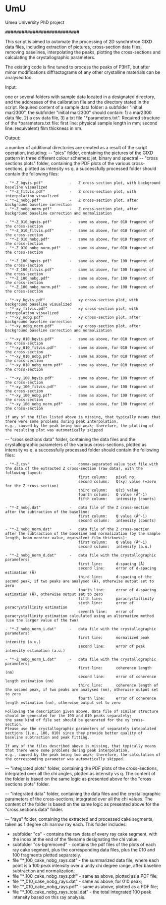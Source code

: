 # UmU
Umea University PhD project

###########################

This script is aimed to automate the processing of 2D synchrotron GIXD data files, including extraction of pictures, cross-section data files, removing baselines, interpolating the peaks,
plotting the cross-sections and calculating the crystallographic parameters.

The existing code is fine tuned to process the peaks of P3HT, but after minor modifications diffractograms of any other crystalline materials can be analysed too.



Input:

one or several folders with sample data located in a designated directory, and the addresses of the calibration file and the directory stated in the script.
Required content of a sample data folder: a subfolder "initial mar2300",
the subfolder "initial mar2300" should contain: 1) a mar2300 data file, 2) a csv data file, 3) a txt file "*parameters.txt".
Required structure of the *parameters.txt file: first line: physical sample length in mm; second line: (equivalent) film thickness in nm.



Output:

a number of additional directories are created as a result of the script operation, including:
-- "pics" folder, containing the pictures of the GIXD pattern in three different colour schemes: jet, binary and spectral
-- "cross sections plots" folder, containing the PDF plots of the various cross-sections, plotted as intensity vs q.
    a successfully processed folder should contain the following files: 

    - "*-Z_bgvis.pdf"            -   Z cross-section plot, with background baseline visualized
    - "*-Z_fitvis.pdf"           -   Z cross-section plot, with interpolation visualized
    - "*-Z_nobg.pdf"             -   Z cross-section plot, after background baseline correction
    - "*-Z_nobg_norm.pdf"        -   Z cross-section plot, after background baseline correction and normalization

    - "*-Z_010_bgvis.pdf"        -   same as above, for 010 fragment of the cross-section
    - "*-Z_010_fitvis.pdf"       -   same as above, for 010 fragment of the cross-section
    - "*-Z_010_nobg.pdf"         -   same as above, for 010 fragment of the cross-section
    - "*-Z_010_nobg_norm.pdf"    -   same as above, for 010 fragment of the cross-section

    - "*-Z_100_bgvis.pdf"        -   same as above, for 100 fragment of the cross-section
    - "*-Z_100_fitvis.pdf"       -   same as above, for 100 fragment of the cross-section
    - "*-Z_100_nobg.pdf"         -   same as above, for 100 fragment of the cross-section
    - "*-Z_100_nobg_norm.pdf"    -   same as above, for 100 fragment of the cross-section

    - "*-xy_bgvis.pdf"           -   xy cross-section plot, with background baseline visualized
    - "*-xy_fitvis.pdf"          -   xy cross-section plot, with interpolation visualized
    - "*-xy_nobg.pdf"            -   xy cross-section plot, after background baseline correction
    - "*-xy_nobg_norm.pdf"       -   xy cross-section plot, after background baseline correction and normalization

    - "*-xy_010_bgvis.pdf"       -   same as above, for 010 fragment of the cross-section
    - "*-xy_010_fitvis.pdf"      -   same as above, for 010 fragment of the cross-section
    - "*-xy_010_nobg.pdf"        -   same as above, for 010 fragment of the cross-section
    - "*-xy_010_nobg_norm.pdf"   -   same as above, for 010 fragment of the cross-section

    - "*-xy_100_bgvis.pdf"       -   same as above, for 100 fragment of the cross-section
    - "*-xy_100_fitvis.pdf"      -   same as above, for 100 fragment of the cross-section
    - "*-xy_100_nobg.pdf"        -   same as above, for 100 fragment of the cross-section
    - "*-xy_100_nobg_norm.pdf"   -   same as above, for 100 fragment of the cross-section

    if any of the files listed above is missing, that typically means that there were some problems during peak interpolation, 
    e.g., caused by the peak being too weak; therefore, the plotting of the resulting plot was automatically skipped

-- "cross sections data" folder, containing the data files and the crystallographic parameters of the various cross-sections, plotted as intensity vs q.
    a successfully processed folder should contain the following files: 

    - "*-Z.csv"                  -   comma-separated value text file with the data of the extracted Z cross-section (raw data), with the following layout:
                                     first column:    pixel no.
                                     second column:   Q(xy) value (=zero for the Z cross-section)
                                     third column:    Q(z) value
                                     fourth column:   Q value (Å^-1)
                                     fifth column:    intensity (counts)

    - "*-Z_nobg.dat"             -   data file of the Z cross-section after the subtraction of the baseline:
                                     first column:    Q value (Å^-1)
                                     second column:   intensity (counts)

    - "*-Z_nobg_norm.dat"        -   data file of the Z cross-section after the subtraction of the baseline and normalization (by the sample length, beam monitor value, equivalent film thickness):
                                     first column:    Q value (Å^-1)
                                     second column:   intensity (a.u.)

    - "*-Z_nobg_norm_d.dat"      -   data file with the crystallographic parameters:
                                     first line:      d-spacing (Å)
                                     second line:     error of d-spacing estimation (Å)
                                     third line:      d-spacing of the second peak, if two peaks are analysed (Å), otherwise output set to zero
                                     fourth line:     error of d-spacing estimation (Å), otherwise output set to zero
                                     fifth line:      paracrystallinity
                                     sixth line:      error of paracrystallinity estimation
                                     seventh line:    error of paracrystallinity estimation calculated using an alternative method (use the larger value of the two)

    - "*-Z_nobg_norm_i.dat"      -   data file with the crystallographic parameters:
                                     first line:      normalized peak intensity (a.u.)
                                     second line:     error of peak intensity estimation (a.u.)

    - "*-Z_nobg_norm_L.dat"      -   data file with the crystallographic parameters:
                                     first line:      coherence length (nm)
                                     second line:     error of coherence length estimation (nm)
                                     third line:      coherence length of the second peak, if two peaks are analysed (nm), otherwise output set to zero
                                     fourth line:     error of coherence length estimation (nm), otherwise output set to zero

    Following the description given above, data file of similar structure should be generated for the 100 and 010 peaks separately;
    the same kind of file set should be generated for the xy cross-section.
    Please use the crystallographic parameters of separately intepolated sections (i.e., 100, 010) since they provide better quality of baseline subtraction and peak fitting.

    If any of the files described above is missing, that typically means that there were some problems during peak interpolation, 
    e.g., caused by the peak being too weak; therefore, the calculation of the corresponding parameter was automatically skipped.

-- "integrated plots" folder, containing the PDF plots of the cross-sections, integrated over all the chi angles, plotted as intensity vs q.
    The content of the folder is based on the same logic as presented above for the "cross sections plots" folder. 

-- "integrated data" folder, containing the data files and the crystallographic parameters of the cross-sections, integrated over all the chi values.
    The content of the folder is based on the same logic as presented above for the "cross sections data" folder. 

-- "rays" folder, containing the extracted and processed cake segments, taken as 1 degree chi narrow ray each. This folder includes:
   - subfolder "cs"                        -   contains the raw data of every ray cake segment, with the index at the end of the filename designating the chi value.
   - subfolder "cs-bgremoved"              -   contains the pdf files of the plots of each ray cake segment, plus the corresponding data files, plus the 010 and 100 fragments plotted separately.
   - file "*_100_cake_nobg_rays.dat"       -   the summarized data file, where each point is a 100 peak intensity over a unity chi degree range, after baseline subtraction and normalization;
   - file "*_100_cake_nobg_rays.pdf"       -   same as above, plotted as a PDF file;
   - file "*_010_cake_nobg_rays.dat"       -   same as above, for 010 peak;
   - file "*_010_cake_nobg_rays.pdf"       -   same as above, plotted as a PDF file;
   - file "*_100_cake_nobg_rays_total.dat" -   the total integrated 100 peak intensity based on this ray analysis.


    





